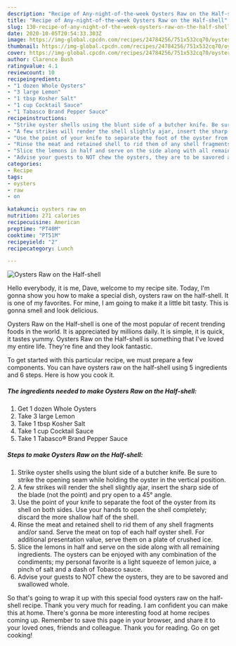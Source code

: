 ```yaml
---
description: "Recipe of Any-night-of-the-week Oysters Raw on the Half-shell"
title: "Recipe of Any-night-of-the-week Oysters Raw on the Half-shell"
slug: 130-recipe-of-any-night-of-the-week-oysters-raw-on-the-half-shell
date: 2020-10-05T20:54:33.303Z
image: https://img-global.cpcdn.com/recipes/24784256/751x532cq70/oysters-raw-on-the-half-shell-recipe-main-photo.jpg
thumbnail: https://img-global.cpcdn.com/recipes/24784256/751x532cq70/oysters-raw-on-the-half-shell-recipe-main-photo.jpg
cover: https://img-global.cpcdn.com/recipes/24784256/751x532cq70/oysters-raw-on-the-half-shell-recipe-main-photo.jpg
author: Clarence Bush
ratingvalue: 4.1
reviewcount: 10
recipeingredient:
- "1 dozen Whole Oysters"
- "3 large Lemon"
- "1 tbsp Kosher Salt"
- "1 cup Cocktail Sauce"
- "1 Tabasco Brand Pepper Sauce"
recipeinstructions:
- "Strike oyster shells using the blunt side of a butcher knife. Be sure to strike the opening seam while holding the oyster in the vertical position."
- "A few strikes will render the shell slightly ajar, insert the sharp side of the blade (not the point) and pry open to a 45° angle."
- "Use the point of your knife to separate the foot of the oyster from its shell on both sides. Use your hands to open the shell completely; discard the more shallow half of the shell."
- "Rinse the meat and retained shell to rid them of any shell fragments and/or sand. Serve the meat on top of each half oyster shell. For additional presentation value, serve them on a plate of crushed ice."
- "Slice the lemons in half and serve on the side along with all remaining ingredients. The oysters can be enjoyed with any combination of the condiments; my personal favorite is a light squeeze of lemon juice, a pinch of salt and a dash of Tobasco sauce."
- "Advise your guests to NOT chew the oysters, they are to be savored and swallowed whole."
categories:
- Recipe
tags:
- oysters
- raw
- on

katakunci: oysters raw on 
nutrition: 271 calories
recipecuisine: American
preptime: "PT40M"
cooktime: "PT51M"
recipeyield: "2"
recipecategory: Lunch

---
```



![Oysters Raw on the Half-shell](https://img-global.cpcdn.com/recipes/24784256/751x532cq70/oysters-raw-on-the-half-shell-recipe-main-photo.jpg)

Hello everybody, it is me, Dave, welcome to my recipe site. Today, I'm gonna show you how to make a special dish, oysters raw on the half-shell. It is one of my favorites. For mine, I am going to make it a little bit tasty. This is gonna smell and look delicious.



Oysters Raw on the Half-shell is one of the most popular of recent trending foods in the world. It is appreciated by millions daily. It is simple, it is quick, it tastes yummy. Oysters Raw on the Half-shell is something that I've loved my entire life. They're fine and they look fantastic.


To get started with this particular recipe, we must prepare a few components. You can have oysters raw on the half-shell using 5 ingredients and 6 steps. Here is how you cook it.

<!--inarticleads1-->

##### The ingredients needed to make Oysters Raw on the Half-shell:

1. Get 1 dozen Whole Oysters
1. Take 3 large Lemon
1. Take 1 tbsp Kosher Salt
1. Take 1 cup Cocktail Sauce
1. Take 1 Tabasco® Brand Pepper Sauce




<!--inarticleads2-->

##### Steps to make Oysters Raw on the Half-shell:

1. Strike oyster shells using the blunt side of a butcher knife. Be sure to strike the opening seam while holding the oyster in the vertical position.
1. A few strikes will render the shell slightly ajar, insert the sharp side of the blade (not the point) and pry open to a 45° angle.
1. Use the point of your knife to separate the foot of the oyster from its shell on both sides. Use your hands to open the shell completely; discard the more shallow half of the shell.
1. Rinse the meat and retained shell to rid them of any shell fragments and/or sand. Serve the meat on top of each half oyster shell. For additional presentation value, serve them on a plate of crushed ice.
1. Slice the lemons in half and serve on the side along with all remaining ingredients. The oysters can be enjoyed with any combination of the condiments; my personal favorite is a light squeeze of lemon juice, a pinch of salt and a dash of Tobasco sauce.
1. Advise your guests to NOT chew the oysters, they are to be savored and swallowed whole.




So that's going to wrap it up with this special food oysters raw on the half-shell recipe. Thank you very much for reading. I am confident you can make this at home. There's gonna be more interesting food at home recipes coming up. Remember to save this page in your browser, and share it to your loved ones, friends and colleague. Thank you for reading. Go on get cooking!
